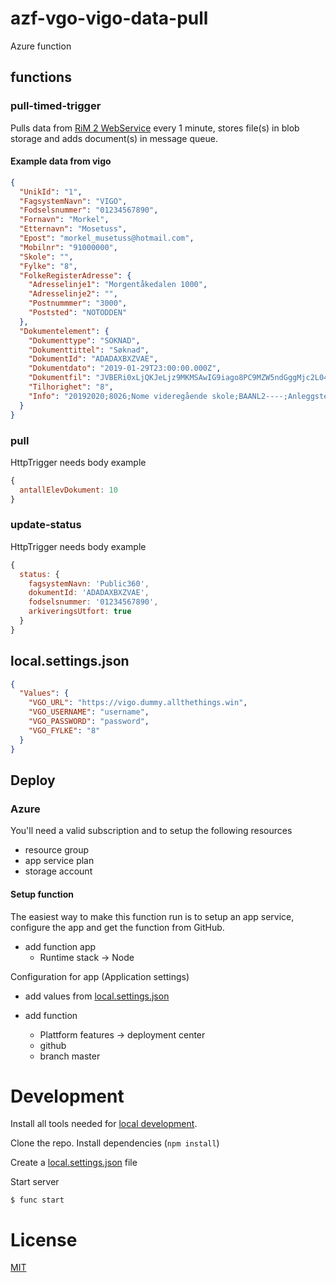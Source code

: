 # azf-vgo-vigo-data-pull

Azure function

## functions

### pull-timed-trigger

Pulls data from [RiM 2 WebService](https://drive.google.com/file/d/1RnrN7jSZNY4nhk6dRzgdYPXwWifL6EI9/view?usp=sharing)
every 1 minute, stores file(s) in blob storage and adds document(s) in message queue.

#### Example data from vigo

```json
{
  "UnikId": "1",
  "FagsystemNavn": "VIGO",
  "Fodselsnummer": "01234567890",
  "Fornavn": "Morkel",
  "Etternavn": "Mosetuss",
  "Epost": "morkel_musetuss@hotmail.com",
  "Mobilnr": "91000000",
  "Skole": "",
  "Fylke": "8",
  "FolkeRegisterAdresse": {
    "Adresselinje1": "Morgentåkedalen 1000",
    "Adresselinje2": "",
    "Postnummmer": "3000",
    "Poststed": "NOTODDEN"
  },
  "Dokumentelement": {
    "Dokumenttype": "SOKNAD",
    "Dokumenttittel": "Søknad",
    "DokumentId": "ADADAXBXZVAE",
    "Dokumentdato": "2019-01-29T23:00:00.000Z",
    "Dokumentfil": "JVBERi0xLjQKJeLjz9MKMSAwIG9iago8PC9MZW5ndGggMjc2L04gMy9GaWx0ZXIvRmxhd ...", // Base64 of PDF
    "Tilhorighet": "8",
    "Info": "20192020;8026;Nome videregående skole;BAANL2----;Anleggsteknikk;"
  }
}
```

### pull

HttpTrigger needs body example
```js
{
  antallElevDokument: 10
}
```

### update-status

HttpTrigger needs body example
```js
{
  status: {
    fagsystemNavn: 'Public360',
    dokumentId: 'ADADAXBXZVAE',
    fodselsnummer: '01234567890',
    arkiveringsUtfort: true
  }
}
```

## local.settings.json

```json
{
  "Values": {
    "VGO_URL": "https://vigo.dummy.allthethings.win",
    "VGO_USERNAME": "username",
    "VGO_PASSWORD": "password",
    "VGO_FYLKE": "8"
  }
}
```
## Deploy

### Azure

You'll need a valid subscription and to setup the following resources

- resource group
- app service plan
- storage account

#### Setup function

The easiest way to make this function run is to setup an app service, configure the app and get the function from GitHub.

- add function app
  - Runtime stack -> Node

Configuration for app (Application settings)
- add values from [local.settings.json](#local.settings.json)

- add function
  - Plattform features -> deployment center
  - github
  - branch master

# Development

Install all tools needed for [local development](https://docs.microsoft.com/en-us/azure/azure-functions/functions-develop-local).

Clone the repo. Install dependencies (```npm install```)

Create a [local.settings.json](#local.settings.json) file

Start server

```
$ func start
```

# License

[MIT](LICENSE)
